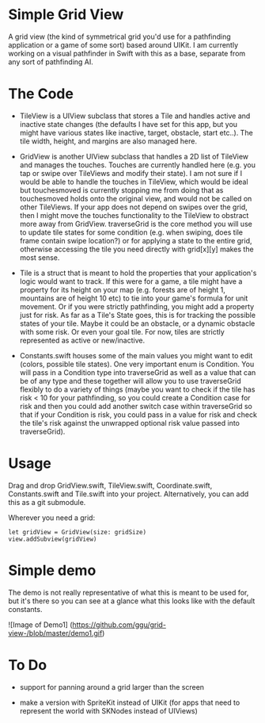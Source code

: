 # Simple Grid View
A grid view (the kind of symmetrical grid you'd use for a pathfinding application or a game of some sort) based around UIKit. I am currently working on a visual pathfinder in Swift with this as a base, separate from any sort of pathfinding AI.

# The Code
- TileView is a UIView subclass that stores a Tile and handles active and inactive state changes (the defaults I have set for this app, but you might have various states like inactive, target, obstacle, start etc..). The tile width, height, and margins are also managed here.

- GridView is another UIView subclass that handles a 2D list of TileView and manages the touches. Touches are currently handled here (e.g. you tap or swipe over TileViews and modify their state). I am not sure if I would be able to handle the touches in TileView, which would be ideal but touchesmoved is currently stopping me from doing that as touchesmoved holds onto the original view, and would not be called on other TileViews. If your app does not depend on swipes over the grid, then I might move the touches functionality to the TileView to obstract more away from GridView. traverseGrid is the core method you will use to update tile states for some condition (e.g. when swiping, does tile frame contain swipe location?) or for applying a state to the entire grid, otherwise accessing the tile you need directly with grid[x][y] makes the most sense.

- Tile is a struct that is meant to hold the properties that your application's logic would want to track. If this were for a game, a tile might have a property for its height on your map (e.g. forests are of height 1, mountains are of height 10 etc) to tie into your game's formula for unit movement. Or if you were strictly pathfinding, you might add a property just for risk. As far as a Tile's State goes, this is for tracking the possible states of your tile. Maybe it could be an obstacle, or a dynamic obstacle with some risk. Or even your goal tile. For now, tiles are strictly represented as active or new/inactive.

- Constants.swift houses some of the main values you might want to edit (colors, possible tile states). One very important enum is Condition. You will pass in a Condition type into traverseGrid as well as a value that can be of any type and these together will allow you to use traverseGrid flexibly to do a variety of things (maybe you want to check if the tile has risk < 10 for your pathfinding, so you could create a Condition case for risk and then you could add another switch case within traverseGrid so that if your Condition is risk, you could pass in a value for risk and check the tile's risk against the unwrapped optional risk value passed into traverseGrid).

# Usage 
Drag and drop GridView.swift, TileView.swift, Coordinate.swift, Constants.swift and Tile.swift into your project. Alternatively, you can add this as a git submodule.

Wherever you need a grid:
```
let gridView = GridView(size: gridSize)
view.addSubview(gridView)
```

# Simple demo
The demo is not really representative of what this is meant to be used for, but it's there so you can see at a glance what this looks like with the default constants.

![Image of Demo1]
(https://github.com/ggu/grid-view-/blob/master/demo1.gif)

# To Do

- support for panning around a grid larger than the screen 

- make a version with SpriteKit instead of UIKit (for apps that need to represent the world with SKNodes instead of UIViews)
